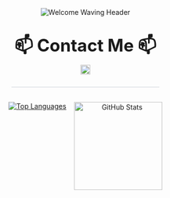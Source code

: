 <div align="center">

  <img src="https://capsule-render.vercel.app/api?type=waving&color=0384fc&text=Welcome%20to%20My%20GitHub!&fontColor=ffffff&fontSize=40&height=150&section=header&font=Josefin%20Sans" alt="Welcome Waving Header"/>

  <div style="margin-top: 25px; margin-bottom: 25px;">
    <p style="font-size: 35px; margin-bottom: 5px;"> <strong>📫 Contact Me 📫</strong>
    </p>
    <p style="margin-top: 5px;"> <a href="mailto:jungwon.park@cscloud.co.jp" target="_blank">
        <img src="https://img.shields.io/badge/Email-EA4335.svg?style=plastic&logo=Gmail&logoColor=white" alt="Email" height="20"/>
      </a>
    </p>
  </div>

  <hr style="height:1px;border:none;color:#d1d5da;background-color:#d1d5da;width:60%;margin-top:20px;margin-bottom:30px;"/>
  <div class="stats-cards" style="display: flex; flex-wrap: wrap; justify-content: center; align-items: flex-start; gap: 16px;">
    <a href="https://github.com/anuraghazra/github-readme-stats">
      <img src="https://github-readme-stats.vercel.app/api/top-langs/?username=jungwon-csc&layout=compact&theme=transparent" alt="Top Languages" />
    </a>
    <a href="https://github.com/anuraghazra/github-readme-stats">
      <img height="180" src="https://github-readme-stats.vercel.app/api?username=jungwon-csc&show_icons=true&theme=transparent&rank_icon=github" alt="GitHub Stats" />
    </a>
  </div>

</div>
<!--
**jungwon-csc/jungwon-csc** is a ✨ _special_ ✨ repository because its `README.md` (this file) appears on your GitHub profile.

Here are some ideas to get you started:

- 🔭 I’m currently working on ...
- 🌱 I’m currently learning ...
- 👯 I’m looking to collaborate on ...
- 🤔 I’m looking for help with ...
- 💬 Ask me about ...
- 📫 How to reach me: ...
- 😄 Pronouns: ...
- ⚡ Fun fact: ...
-->
